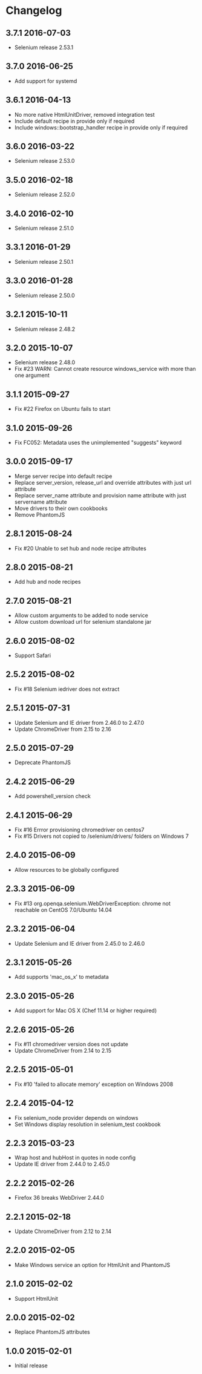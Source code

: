 # Changelog

## 3.7.1 2016-07-03

- Selenium release 2.53.1

## 3.7.0 2016-06-25

- Add support for systemd

## 3.6.1 2016-04-13

- No more native HtmlUnitDriver, removed integration test
- Include default recipe in provide only if required
- Include windows::bootstrap_handler recipe in provide only if required

## 3.6.0 2016-03-22

- Selenium release 2.53.0

## 3.5.0 2016-02-18

- Selenium release 2.52.0

## 3.4.0 2016-02-10

- Selenium release 2.51.0

## 3.3.1 2016-01-29

- Selenium release 2.50.1

## 3.3.0 2016-01-28

- Selenium release 2.50.0

## 3.2.1 2015-10-11

- Selenium release 2.48.2

## 3.2.0 2015-10-07

- Selenium release 2.48.0
- Fix #23 WARN: Cannot create resource windows_service with more than one argument

## 3.1.1 2015-09-27

- Fix #22 Firefox on Ubuntu fails to start 

## 3.1.0 2015-09-26

- Fix FC052: Metadata uses the unimplemented "suggests" keyword

## 3.0.0 2015-09-17

- Merge server recipe into default recipe
- Replace server_version, release_url and override attributes with just url attribute
- Replace server_name attribute and provision name attribute with just servername attribute
- Move drivers to their own cookbooks
- Remove PhantomJS 

## 2.8.1 2015-08-24

- Fix #20 Unable to set hub and node recipe attributes 

## 2.8.0 2015-08-21

- Add hub and node recipes

## 2.7.0 2015-08-21

- Allow custom arguments to be added to node service
- Allow custom download url for selenium standalone jar

## 2.6.0 2015-08-02

- Support Safari

## 2.5.2 2015-08-02

- Fix #18 Selenium iedriver does not extract 

## 2.5.1 2015-07-31

- Update Selenium and IE driver from 2.46.0 to 2.47.0
- Update ChromeDriver from 2.15 to 2.16

## 2.5.0 2015-07-29

- Deprecate PhantomJS 

## 2.4.2 2015-06-29

- Add powershell_version check

## 2.4.1 2015-06-29

- Fix #16 Errror provisioning chromedriver on centos7
- Fix #15 Drivers not copied to /selenium/drivers/ folders on Windows 7

## 2.4.0 2015-06-09

- Allow resources to be globally configured

## 2.3.3 2015-06-09

- Fix #13 org.openqa.selenium.WebDriverException: chrome not reachable on CentOS 7.0/Ubuntu 14.04

## 2.3.2 2015-06-04

- Update Selenium and IE driver from 2.45.0 to 2.46.0

## 2.3.1 2015-05-26

- Add supports 'mac_os_x' to metadata

## 2.3.0 2015-05-26

- Add support for Mac OS X (Chef 11.14 or higher required)

## 2.2.6 2015-05-26

- Fix #11 chromedriver version does not update
- Update ChromeDriver from 2.14 to 2.15

## 2.2.5 2015-05-01

- Fix #10 'failed to allocate memory' exception on Windows 2008

## 2.2.4 2015-04-12

- Fix selenium_node provider depends on windows
- Set Windows display resolution in selenium_test cookbook

## 2.2.3 2015-03-23

- Wrap host and hubHost in quotes in node config
- Update IE driver from 2.44.0 to 2.45.0

## 2.2.2 2015-02-26

- Firefox 36 breaks WebDriver 2.44.0

## 2.2.1 2015-02-18

- Update ChromeDriver from 2.12 to 2.14

## 2.2.0 2015-02-05

- Make Windows service an option for HtmlUnit and PhantomJS

## 2.1.0 2015-02-02

- Support HtmlUnit

## 2.0.0 2015-02-02

- Replace PhantomJS attributes

## 1.0.0 2015-02-01

- Initial release

